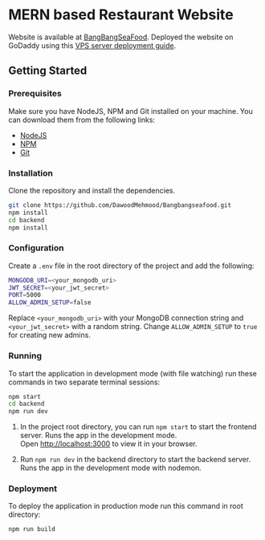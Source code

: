 # MERN based Restaurant Website

Website is available at [BangBangSeaFood](https://bangbangseafood.com/home).
Deployed the website on GoDaddy using this [VPS server deployment guide](https://thapatechnical.shop/blogs/host-a-mern-stack-app-on-a-vps).

## Getting Started

### Prerequisites

Make sure you have NodeJS, NPM and Git installed on your machine. You can download them
from the following links:

- [NodeJS](http://nodejs.org/)
- [NPM](https://www.npmjs.com/)
- [Git](https://git-scm.com/)

### Installation

Clone the repository and install the dependencies.

```bash
git clone https://github.com/DawoodMehmood/Bangbangseafood.git
npm install
cd backend
npm install
```

### Configuration

Create a `.env` file in the root directory of the project and add the following:

```bash
MONGODB_URI=<your_mongodb_uri>
JWT_SECRET=<your_jwt_secret>
PORT=5000
ALLOW_ADMIN_SETUP=false
```

Replace `<your_mongodb_uri>` with your MongoDB connection string and `<your_jwt_secret>` with a random string. Change `ALLOW_ADMIN_SETUP` to `true` for creating new admins.

### Running

To start the application in development mode (with file watching) run these commands in two separate terminal sessions:

```bash
npm start
cd backend
npm run dev
```

1. In the project root directory, you can run `npm start` to start the frontend server.
   Runs the app in the development mode.\
   Open [http://localhost:3000](http://localhost:3000) to view it in your browser.

2. Run `npm run dev` in the backend directory to start the backend server.
   Runs the app in the development mode with nodemon.

### Deployment

To deploy the application in production mode run this command in root directory:

```bash
npm run build
```

